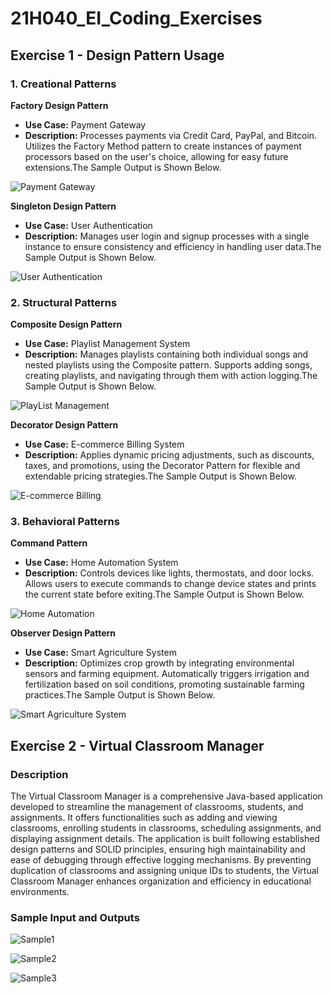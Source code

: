 # 21H040_EI_Coding_Exercises

## Exercise 1 - Design Pattern Usage

### 1. Creational Patterns

**Factory Design Pattern**
- **Use Case:** Payment Gateway
- **Description:** Processes payments via Credit Card, PayPal, and Bitcoin. Utilizes the Factory Method pattern to create instances of payment processors based on the user's choice, allowing for easy future extensions.The Sample Output is Shown Below.

![Payment Gateway](./images/factory.png)


**Singleton Design Pattern**
- **Use Case:** User Authentication
- **Description:** Manages user login and signup processes with a single instance to ensure consistency and efficiency in handling user data.The Sample Output is Shown Below.

![User Authentication](./images/Singleton.png)

### 2. Structural Patterns

**Composite Design Pattern**
- **Use Case:** Playlist Management System
- **Description:** Manages playlists containing both individual songs and nested playlists using the Composite pattern. Supports adding songs, creating playlists, and navigating through them with action logging.The Sample Output is Shown Below.

![PlayList Management](./images/composite.png)

**Decorator Design Pattern**
- **Use Case:** E-commerce Billing System
- **Description:** Applies dynamic pricing adjustments, such as discounts, taxes, and promotions, using the Decorator Pattern for flexible and extendable pricing strategies.The Sample Output is Shown Below.

![E-commerce Billing](./images/Decorator.png)

### 3. Behavioral Patterns

**Command Pattern**
- **Use Case:** Home Automation System
- **Description:** Controls devices like lights, thermostats, and door locks. Allows users to execute commands to change device states and prints the current state before exiting.The Sample Output is Shown Below.

![Home Automation](./images/command.png)

**Observer Design Pattern**
- **Use Case:** Smart Agriculture System
- **Description:** Optimizes crop growth by integrating environmental sensors and farming equipment. Automatically triggers irrigation and fertilization based on soil conditions, promoting sustainable farming practices.The Sample Output is Shown Below.

![Smart Agriculture System](./images/observer.png)

## Exercise 2 - Virtual Classroom Manager

### Description

The Virtual Classroom Manager is a comprehensive Java-based application developed to streamline the management of classrooms, students, and assignments. It offers functionalities such as adding and viewing classrooms, enrolling students in classrooms, scheduling assignments, and displaying assignment details. The application is built following established design patterns and SOLID principles, ensuring high maintainability and ease of debugging through effective logging mechanisms. By preventing duplication of classrooms and assigning unique IDs to students, the Virtual Classroom Manager enhances organization and efficiency in educational environments.

### Sample Input and Outputs

![Sample1](./images/exercise2a.png)

![Sample2](./images/exercise2b.png)

![Sample3](./images/exercise2c.png)


